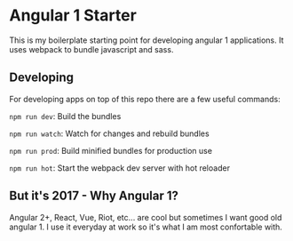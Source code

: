 Angular 1 Starter
=================

This is my boilerplate starting point for developing angular 1 applications. It uses webpack to bundle javascript and sass.

Developing
----------

For developing apps on top of this repo there are a few useful commands:

`npm run dev`: Build the bundles

`npm run watch`: Watch for changes and rebuild bundles

`npm run prod`: Build minified bundles for production use

`npm run hot`: Start the webpack dev server with hot reloader

But it's 2017 - Why Angular 1?
------------------------------

Angular 2+, React, Vue, Riot, etc... are cool but sometimes I want good old angular 1.  I use it everyday at work so it's what I am most confortable with.

